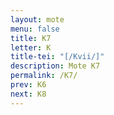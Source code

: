 ```yaml
---
layout: mote
menu: false
title: K7
letter: K
title-tei: "[/Kvii/]"
description: Mote K7
permalink: /K7/
prev: K6
next: K8
---
```

